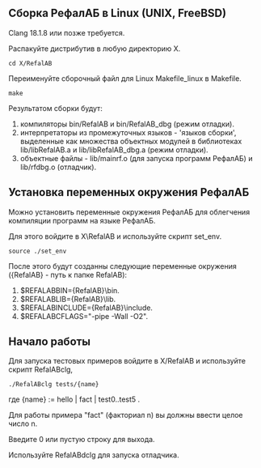 Сборка РефалАБ в Linux (UNIX, FreeBSD)
--------------------------------------

Clang 18.1.8 или позже требуется.

Распакуйте дистрибутив в любую директорию X.

	cd X/RefalAB

Переименуйте сборочный файл для Linux Makefile_linux в Makefile.

	make

Результатом сборки будут:
1. компиляторы bin/RefalAB и bin/RefalAB_dbg (режим отладки).
2. интерпретаторы из промежуточных языков - 'языков сборки',
   выделенные как множества объектных модулей в библиотеках lib/libRefalAB.a и lib/libRefalAB_dbg.a (режим отладки).
3. объектные файлы - lib/mainrf.o (для запуска программ РефалАБ) и lib/rfdbg.o (отладчик).

Установка переменных окружения РефалАБ
------------------------------------------------

Можно установить переменные окружения РефалАБ для облегчения компиляции программ на языке РефалАБ.

Для этого войдите в X\RefalAB и используйте скрипт set_env.

	source ./set_env

 После этого будут созданны следующие переменные окружения ({RefalAB} - путь к папке RefalAB):
1. $REFALABBIN={RefalAB}\bin.
2. $REFALABLIB={RefalAB}\lib.
3. $REFALABINCLUDE={RefalAB}\include.
4. $REFALABCFLAGS="-pipe -Wall -O2".

Начало работы
------------------------

Для запуска тестовых примеров войдите в X/RefalAB и используйте скрипт RefalABclg,

	./RefalABclg tests/{name}

где {name} := hello | fact | test0..test5 .
 
Для работы примера "fact" (факториал n) вы должны ввести целое число n.

Введите 0 или пустую строку для выхода. 

Используйте RefalABdclg для запуска отладчика.
